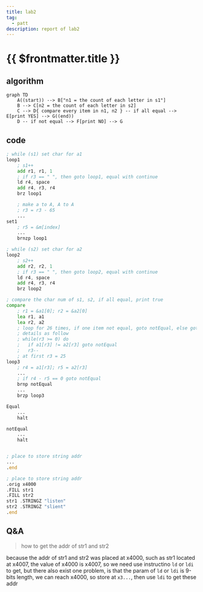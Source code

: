 ```yaml
---
title: lab2
tag:
  - patt
description: report of lab2
---
```


# {{ $frontmatter.title }}

## algorithm

```mermaid
graph TD
    A((start)) --> B["n1 = the count of each letter in s1"]
    B --> C[n2 = the count of each letter in s2]
    C --> D{ compare every item in n1, n2 } -- if all equal --> E[print YES] --> G((end))
    D -- if not equal --> F[print NO] --> G
```

<!-- <img width='500' src='https://raw.githubusercontent.com/shellRaining/img/main/2307/lab2flowchart.png'> -->

## code

```asm
; while (s1) set char for a1
loop1
    ; s1++
    add r1, r1, 1
    ; if r3 == " ", then goto loop1, equal with continue
    ld r4, space
    add r4, r3, r4
    brz loop1

    ; make a to A, A to A
    ; r3 = r3 - 65
    ...
set1
    ; r5 = &m[index]
    ...
    brnzp loop1

; while (s2) set char for a2
loop2
    ; s2++
    add r2, r2, 1
    ; if r3 == " ", then goto loop2, equal with continue
    ld r4, space
    add r4, r3, r4
    brz loop2

; compare the char num of s1, s2, if all equal, print true
compare
    ; r1 = &a1[0]; r2 = &a2[0]
    lea r1, a1
    lea r2, a2
    ; loop for 26 times, if one item not equal, goto notEqual, else goto Equal
    ; details as follow
    ; while(r3 >= 0) do
    ;   if a1[r3] != a2[r3] goto notEqual
    ;   r3--
    ; at first r3 = 25
loop3
    ; r4 = a1[r3]; r5 = a2[r3]
    ...
    ; if r4 - r5 == 0 goto notEqual
    brnp notEqual
    ...
    brzp loop3

Equal
    ...
    halt

notEqual
    ...
    halt


; place to store string addr
...
.end

; place to store string addr
.orig x4000
.FILL str1
.FILL str2
str1 .STRINGZ "listen"
str2 .STRINGZ "slient"
.end
```

## Q&A

> how to get the addr of str1 and str2

because the addr of str1 and str2 was placed at x4000, such as str1 located at x4007, the value of x4000 is x4007, so we need use instructino `ld` or `ldi` to get, but there also exist one problem, is that the param of `ld` or `ldi` is 9-bits length, we can reach x4000, so store at `x3...`, then use `ldi` to get these addr
